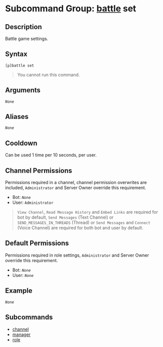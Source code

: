 # Subcommand Group: [battle](../battle.md) set

## Description

Battle game settings.

## Syntax

```
[p]battle set
```

> You cannot run this command.

## Arguments

*`None`*

## Aliases

*`None`*

## Cooldown

Can be used 1 time per 10 seconds, per user.

## Channel Permissions

Permissions required in a channel, channel permission overwrites are included, `Administrator` and Server Owner override this requirement.

- Bot: *`None`*
- User: `Administrator`

> `View Channel`, `Read Message History` and `Embed Links` are required for bot by default, `Send Messages` (Text Channel) or `SEND_MESSAGES_IN_THREADS` (Thread) or `Send Messages` and `Connect` (Voice Channel) are required for both bot and user by default.

## Default Permissions

Permissions required in role settings, `Administrator` and Server Owner override this requirement.

- Bot: *`None`*
- User: *`None`*

## Example

*`None`*

## Subcommands

- [channel](./channel.md)
- [manager](./manager.md)
- [role](./role.md)
